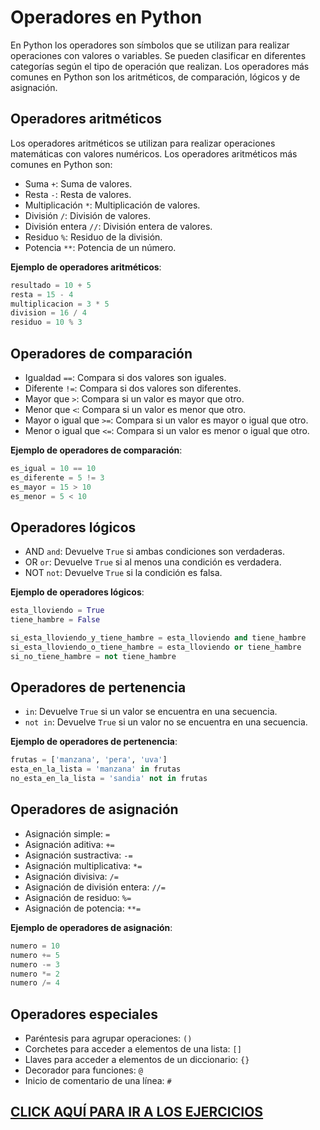 # Operadores en Python

En Python los operadores son símbolos que se utilizan para realizar operaciones con valores o variables. Se pueden clasificar en diferentes categorías según el tipo de operación que realizan. Los operadores más comunes en Python son los aritméticos, de comparación, lógicos y de asignación.

## Operadores aritméticos

Los operadores aritméticos se utilizan para realizar operaciones matemáticas con valores numéricos. Los operadores aritméticos más comunes en Python son:

- Suma `+`: Suma de valores.
- Resta `-`: Resta de valores.
- Multiplicación `*`: Multiplicación de valores.
- División `/`: División de valores.
- División entera `//`: División entera de valores.
- Residuo `%`: Residuo de la división.
- Potencia `**`: Potencia de un número.

**Ejemplo de operadores aritméticos**:

```python
resultado = 10 + 5
resta = 15 - 4
multiplicacion = 3 * 5
division = 16 / 4
residuo = 10 % 3
```

## Operadores de comparación

- Igualdad `==`: Compara si dos valores son iguales.
- Diferente `!=`: Compara si dos valores son diferentes.
- Mayor que `>`: Compara si un valor es mayor que otro.
- Menor que `<`: Compara si un valor es menor que otro.
- Mayor o igual que `>=`: Compara si un valor es mayor o igual que otro.
- Menor o igual que `<=`: Compara si un valor es menor o igual que otro.

**Ejemplo de operadores de comparación**:

```python
es_igual = 10 == 10
es_diferente = 5 != 3
es_mayor = 15 > 10
es_menor = 5 < 10
```

## Operadores lógicos

- AND `and`: Devuelve `True` si ambas condiciones son verdaderas.
- OR `or`: Devuelve `True` si al menos una condición es verdadera.
- NOT `not`: Devuelve `True` si la condición es falsa.

**Ejemplo de operadores lógicos**:

```python
esta_lloviendo = True
tiene_hambre = False

si_esta_lloviendo_y_tiene_hambre = esta_lloviendo and tiene_hambre
si_esta_lloviendo_o_tiene_hambre = esta_lloviendo or tiene_hambre
si_no_tiene_hambre = not tiene_hambre
```

## Operadores de pertenencia

- `in`: Devuelve `True` si un valor se encuentra en una secuencia.
- `not in`: Devuelve `True` si un valor no se encuentra en una secuencia.

**Ejemplo de operadores de pertenencia**:

```python
frutas = ['manzana', 'pera', 'uva']
esta_en_la_lista = 'manzana' in frutas
no_esta_en_la_lista = 'sandia' not in frutas
```

## Operadores de asignación

- Asignación simple: `=`
- Asignación aditiva: `+=`
- Asignación sustractiva: `-=`
- Asignación multiplicativa: `*=`
- Asignación divisiva: `/=`
- Asignación de división entera: `//=`
- Asignación de residuo: `%=`
- Asignación de potencia: `**=`

**Ejemplo de operadores de asignación**:

```python
numero = 10
numero += 5
numero -= 3
numero *= 2
numero /= 4
```

## Operadores especiales

- Paréntesis para agrupar operaciones: `()`
- Corchetes para acceder a elementos de una lista: `[]`
- Llaves para acceder a elementos de un diccionario: `{}`
- Decorador para funciones: `@`
- Inicio de comentario de una línea: `#`

## [CLICK AQUÍ PARA IR A LOS EJERCICIOS](03_operadores.py)